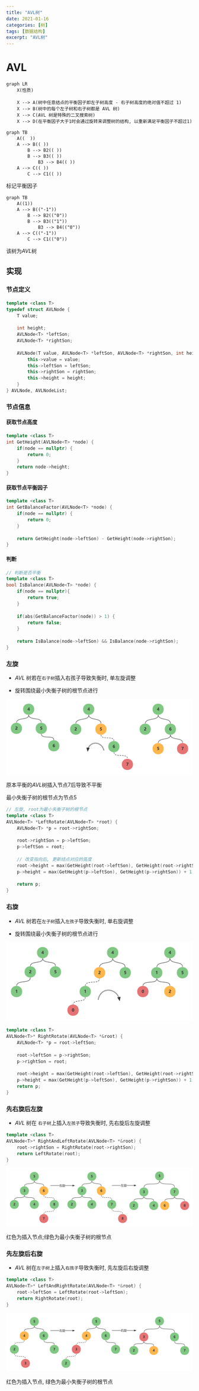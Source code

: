 ```yaml
---
title: "AVL树"
date: 2021-01-16
categories: [树]
tags: [数据结构]
excerpt: "AVL树"
---
```


# AVL

```mermaid
graph LR
    X(性质)

    X --> A(树中任意结点的平衡因子即左子树高度 - 右子树高度的绝对值不超过 1)
    X --> B(树中的每个左子树和右子树都是 AVL 树)
    X --> C(AVL 树是特殊的二叉搜索树)
    X --> D(在平衡因子大于1时会通过旋转来调整树的结构, 以重新满足平衡因子不超过1)
```

```mermaid
graph TB
    A((  ))
    A --> B(( ))
        B --> B2(( ))
        B --> B3(( ))
            B3 --> B4(( ))
    A --> C(( ))
        C --> C1(( ))
```

标记平衡因子

```mermaid
graph TB
    A((1))
    A --> B(("-1"))
        B --> B2(("0"))
        B --> B3(("1"))
            B3 --> B4(("0"))
    A --> C(("-1"))
        C --> C1(("0"))
```

该树为$AVL$树

## 实现

### 节点定义

```c++
template <class T>
typedef struct AVLNode {
    T value;

    int height;
    AVLNode<T> *leftSon;
    AVLNode<T> *rightSon;
    
    AVLNode(T value, AVLNode<T> *leftSon, AVLNode<T> *rightSon, int height){
        this->value = value;
        this->leftSon = leftSon;
        this->rightSon = rightSon;
        this->height = height;
    }
} AVLNode, AVLNodeList;
```

### 节点信息

#### 获取节点高度

```c++
template <class T>
int GetHeight(AVLNode<T> *node) {
    if(node == nullptr) {
        return 0;
    }
    return node->height;
}
```

#### 获取节点平衡因子

```c++
template <class T>
int GetBalanceFactor(AVLNode<T> *node) {
    if(node == nullptr) {
        return 0;
    }

    return GetHeight(node->leftSon) - GetHeight(node->rightSon);
}
```

#### 判断

```c++
// 判断是否平衡
template <class T>
bool IsBalance(AVLNode<T> *node) {
    if(node == nullptr){
        return true;
    }

    if(abs(GetBalanceFactor(node)) > 1) {
        return false;
    }

    return IsBalance(node->leftSon) && IsBalance(node->rightSon);
}
```

### 左旋

- $AVL$ 树若在`右子树`插入右孩子导致失衡时, 单左旋调整

- 旋转围绕最小失衡子树的根节点进行

![](/Resource/Imgur/202203262325.jpg)

原本平衡的$AVL$树插入节点$7$后导致不平衡

最小失衡子树的根节点为节点$5$

```c++
// 左旋, root为最小失衡子树的根节点
template <class T>
AVLNode<T> *LeftRotate(AVLNode<T> *root) {
    AVLNode<T> *p = root->rightSon;

    root->rightSon = p->leftSon;
    p->leftSon = root;

    // 改变指向后, 更新结点对应的高度
    root->height = max(GetHeight(root->leftSon), GetHeight(root->rightSon)) + 1;
    p->height = max(GetHeight(p->leftSon), GetHeight(p->rightSon)) + 1;

    return p;
}
```

### 右旋

- $AVL$ 树若在`左子树`插入`左孩子`导致失衡时, 单右旋调整

- 旋转围绕最小失衡子树的根节点进行

![](/Resource/Imgur/202203262336.jpg)

```c++
template <class T>
AVLNode<T>* RightRotate(AVLNode<T> *&root) {
    AVLNode<T> *p = root->leftSon;

    root->leftSon = p->rightSon;
    p->rightSon = root;

    root->height = max(GetHeight(root->leftSon), GetHeight(root->rightSon)) + 1;
    p->height = max(GetHeight(p->leftSon), GetHeight(p->rightSon)) + 1;
    return p;
}
```

### 先右旋后左旋

- $AVL$ 树在 `右子树`上插入`左孩子`导致失衡时, 先右旋后左旋调整

```c++
template <class T>
AVLNode<T>* RightAndLeftRotate(AVLNode<T> *&root) {
    root->rightSon = RightRotate(root->rightSon);
    return LeftRotate(root);
}
```

![](/Resource/Imgur/202303262354.jpg)

红色为插入节点;绿色为最小失衡子树的根节点

### 先左旋后右旋

- $AVL$ 树在`左子树`上插入`右孩子`导致失衡时, 先左旋后右旋调整

```c++
template <class T>
AVLNode<T>* LeftAndRightRotate(AVLNode<T> *&root) {
    root->leftSon = LeftRotate(root->leftSon);
    return RightRotate(root);
}
```

![](/Resource/Imgur/202203270000.jpg)

红色为插入节点, 绿色为最小失衡子树的根节点
